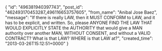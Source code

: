  {
   "id": "496381940397743",
   "post_id": "462493170453287_496116653757605",
   "from_name": "Anibal Jose Baez",
   "message": "If there is really LAW, then it MUST CONFORM to LAW, and it has to be explicit, and written. So, please ANYONE FIND THE LAW THAT WOULD EXPLICITLY STATE the AUTHORITY that would give a MAN authority over another MAN, WITHOUT CONSENT, and without a VALID CONTRACT? What is that LAW? WHERE is that LAW at?",
   "created_time": "2013-03-26T15:12:51+0000"
 }

